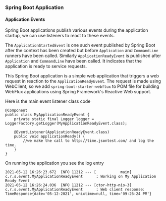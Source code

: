 ### Spring Boot Application
#### Application Events
Spring Boot applications publish various events during the application startup, we can use listeners to react to these events.   

The `ApplicationStartedEvent` is one such event published by Spring Boot after the context has been created but before `Application` and `CommandLine` runners have been called. Similarly `ApplicationReadyEvent` is published after `Application` and `CommandLine` have been called. It indicates that the application is ready to service requests.   

This Spring Boot application is a simple web application that triggers a web request in reaction to the `ApplicationReadyEvent`. The request is made using WebClient, so we add `spring-boot-starter-webflux` to POM file for building WebFlux applications using Spring Framework's Reactive Web support.

Here is the main event listener class code

	@Component
	public class MyApplicationReadyEvent {
		private static final Logger logger = LoggerFactory.getLogger(MyApplicationReadyEvent.class);
	
	    @EventListener(ApplicationReadyEvent.class)
	    public void applicationReady() {
			//we make the call to http://time.jsontest.com/ and log the time.
	    }
	}
	
On running the application you see the log entry

	2021-05-12 16:26:23.672  INFO 11212 --- [           main] c.r.s.event.MyApplicationReadyEvent      : Working on My Application Ready Event
	2021-05-12 16:26:24.036  INFO 11212 --- [ctor-http-nio-3] c.r.s.event.MyApplicationReadyEvent      : Web client response: TimeResponse{date='05-12-2021', unixtime=null, time='09:26:24 PM'}